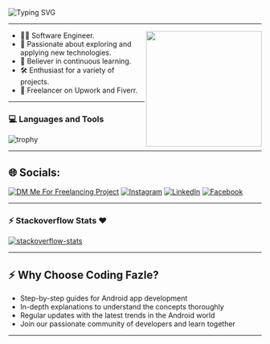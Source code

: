 <!--# আস-সালামু 'আলাইকুম, I'm Fazle Rabbi!-->
![Typing SVG](https://readme-typing-svg.demolab.com/?font=Rubik+Mono+One&size=43&pause=1000&color=03FA6EFF&center=true&vCenter=true&repeat=false&random=false&width=1024&height=100&lines=%E0%A6%86%E0%A6%B8-%E0%A6%B8%E0%A6%BE%E0%A6%B2%E0%A6%BE%E0%A6%AE%E0%A7%81%20%E0%A6%86%E0%A6%B2%E0%A6%BE%E0%A6%87%E0%A6%95%E0%A7%81%E0%A6%AE%2C+I%27m+Fazle!)
<hr>
<img align='right' src="https://media.giphy.com/media/M9gbBd9nbDrOTu1Mqx/giphy.gif" width="230">
<!-- <img align='right' src="https://i.pinimg.com/originals/e8/f4/53/e8f453469a3ec97ecd354df465d73913.gif"> -->

- 👨‍💻 Software Engineer.
- 🚀 Passionate about exploring and applying new technologies.
- 📖 Believer in continuous learning.
- 🛠️ Enthusiast for a variety of projects.
- 💼 Freelancer on Upwork and Fiverr.
<hr>

### 💻 Languages and Tools

![trophy](https://skillicons.dev/icons?i=androidstudio,idea,kotlin,java,firebase,mongodb,gradle,figma,vscode,spring,git,github,gitlab,postman,stackoverflow&perline=18)
<hr>

## 🌐 Socials:
[![DM Me For Freelancing Project](https://img.shields.io/badge/DM_Me_For_Freelancing_Project-24A1DE?style=for-the-badge&logo=telegram&logoColor=white)](https://telegram.me/srabbijan) [![Instagram](https://img.shields.io/badge/Instagram-E4405F?style=for-the-badge&logo=instagram&logoColor=white)](https://instagram.com/srabbijan) [![LinkedIn](https://img.shields.io/badge/LinkedIn-0077B5?style=for-the-badge&logo=linkedin&logoColor=white)](https://www.linkedin.com/in/srabbijan)
[![Facebook](https://img.shields.io/badge/Facebook-1877F2?style=for-the-badge&logo=facebook&logoColor=white)](https://www.facebook.com/srabbijan) 

<hr>

### :zap: Stackoverflow Stats ❤️ 

[![stackoverflow-stats](https://github-stackoverflow-readme.vercel.app/?userId=10624174)](https://stackoverflow.com/users/10624174/md-fazle-rabby)

<hr>

## :zap: Why Choose Coding Fazle?

- Step-by-step guides for Android app development
- In-depth explanations to understand the concepts thoroughly
- Regular updates with the latest trends in the Android world
- Join our passionate community of developers and learn together
<hr>
